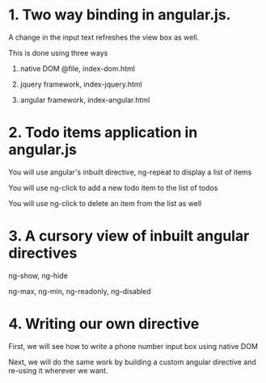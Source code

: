 # 1. Two way binding in angular.js.
A change in the input text refreshes the view box as well.

This is done using three ways

1. native DOM @file, index-dom.html

2. jquery framework, index-jquery.html

3. angular framework, index-angular.html

# 2. Todo items application in angular.js
You will use angular's inbuilt directive, ng-repeat to display a list of items

You will use ng-click to add a new todo item to the list of todos

You will use ng-click to delete an item from the list as well

# 3. A cursory view of inbuilt angular directives
ng-show, ng-hide

ng-max, ng-min, ng-readonly, ng-disabled

# 4. Writing our own directive
First, we will see how to write a phone number input box using native DOM

Next, we will do the same work by building a custom angular directive and re-using it wherever we want.
